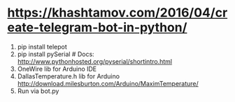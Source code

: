 # https://khashtamov.com/2016/04/create-telegram-bot-in-python/

1. pip install telepot
2. pip install pySerial  #  Docs: http://www.pythonhosted.org/pyserial/shortintro.html
3. OneWire lib for Arduino IDE  
4. DallasTemperature.h lib for Arduino http://download.milesburton.com/Arduino/MaximTemperature/
2. Run via bot.py
